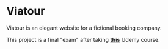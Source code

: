 # Viatour

Viatour is an elegant website for a fictional booking company.

This project is a final "exam" after taking [**this**](https://www.udemy.com/course/advanced-css-and-sass/) Udemy course.

